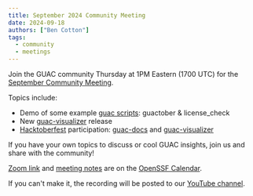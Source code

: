 ```yaml
---
title: September 2024 Community Meeting
date: 2024-09-18
authors: ["Ben Cotton"]
tags:
  - community
  - meetings
---
```


Join the GUAC community Thursday at 1PM Eastern (1700 UTC) for the [September Community Meeting](https://zoom-lfx.platform.linuxfoundation.org/meeting/97171675096?password=92eabdda-8061-487f-88b2-f74fdc2b87f2).

Topics include:

* Demo of some example [guac scripts](https://github.com/funnelfiasco/guac-scripts): guactober & license_check
* New [guac-visualizer](https://github.com/guacsec/guac-visualizer) release
* [Hacktoberfest](https://hacktoberfest.com/) participation: [guac-docs]((https://github.com/guacsec/guac-docs)) and [guac-visualizer](https://github.com/guacsec/guac-visualizer)

If you have your own topics to discuss or cool GUAC insights, join us and share with the community!

[Zoom link](https://zoom-lfx.platform.linuxfoundation.org/meeting/97171675096?password=92eabdda-8061-487f-88b2-f74fdc2b87f2) and [meeting notes](https://docs.google.com/document/d/1ImSlr_t3WNZ3zWqpmfqkw1mi6_nkv3enkQ7snWDomKA/edit#heading=h.vnm4qxxsh7wn) are on the [OpenSSF Calendar](https://www.google.com/calendar/event?eid=Nm45cmhpbWc3Y2ZxMGVnZDk5a2M5MTFkbDJfMjAyNDA5MTlUMTcwMDAwWiBzNjN2b2VmaHA1aTlwZmx0YjVxNjduZ3Blc0Bn&ctz=America/New_York).

If you can't make it, the recording will be posted to our [YouTube channel](https://www.youtube.com/@guacsec).
